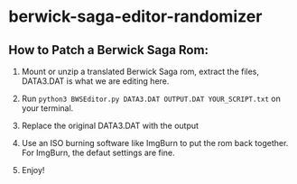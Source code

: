 # berwick-saga-editor-randomizer

## How to Patch a Berwick Saga Rom:

1. Mount or unzip a translated Berwick Saga rom, extract the files, DATA3.DAT is what we are editing here.

2. Run ```python3 BWSEditor.py DATA3.DAT OUTPUT.DAT YOUR_SCRIPT.txt``` on your terminal.

3. Replace the original DATA3.DAT with the output

4. Use an ISO burning software like ImgBurn to put the rom back together. For ImgBurn, the defaut settings are fine.

5. Enjoy!
